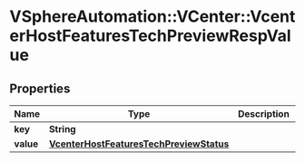 # VSphereAutomation::VCenter::VcenterHostFeaturesTechPreviewRespValue

## Properties
Name | Type | Description | Notes
------------ | ------------- | ------------- | -------------
**key** | **String** |  | [optional] 
**value** | [**VcenterHostFeaturesTechPreviewStatus**](VcenterHostFeaturesTechPreviewStatus.md) |  | [optional] 


